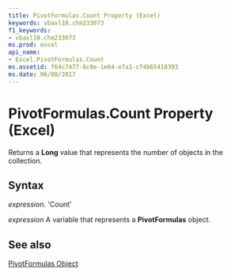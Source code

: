 ```yaml
---
title: PivotFormulas.Count Property (Excel)
keywords: vbaxl10.chm233073
f1_keywords:
- vbaxl10.chm233073
ms.prod: excel
api_name:
- Excel.PivotFormulas.Count
ms.assetid: f64c7477-8c0e-1e64-e7a1-cf4b65418393
ms.date: 06/08/2017
---
```



# PivotFormulas.Count Property (Excel)

Returns a  **Long** value that represents the number of objects in the collection.


## Syntax

 _expression_. 'Count'

 _expression_ A variable that represents a **PivotFormulas** object.


## See also


[PivotFormulas Object](Excel.PivotFormulas.md)

